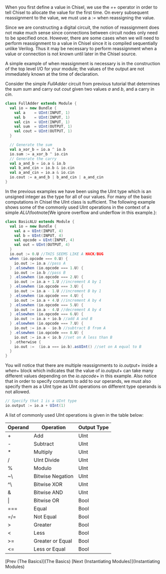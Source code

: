 When you first define a value in Chisel, we use the *=*+ operator in order to tell Chisel to allocate the value for the first time. On every subsequent reassignment to the value, we must use a *:=* when reassigning the value.

Since we are constructing a digital circuit, the notion of reassignment does not make much sense since connections between circuit nodes only need to be specified once. However, there are some cases when we will need to perform reassignment to a value in Chisel since it is compiled sequentially unlike Verilog. Thus it may be necessary to perform reassignment when a value or connection is not known until later in the Chisel source. 

A simple example of when reassignment is necessary is in the construction of the top level I/O for your module; the values of the output are not immediately known at the time of declaration.

Consider the simple *FullAdder* circuit from previous tutorial that determines the sum *sum* and carry out *cout* given two values *a* and *b*, and a carry in *cin*.

```scala
class FullAdder extends Module {
  val io = new Bundle {
    val a    = UInt(INPUT, 1)
    val b    = UInt(INPUT, 1)
    val cin  = UInt(INPUT, 1)
    val sum  = UInt(OUTPUT, 1)
    val cout = UInt(OUTPUT, 1)
  }

  // Generate the sum
  val a_xor_b = io.a ^ io.b
  io.sum := a_xor_b ^ io.cin
  // Generate the carry
  val a_and_b = io.a & io.b
  val b_and_cin = io.b & io.cin
  val a_and_cin = io.a & io.cin
  io.cout := a_and_b | b_and_cin | a_and_cin
}
```


In the previous examples we have been using the UInt type which is an unsigned integer as the type for all of our values. For many of the basic computations in Chisel the UInt class is sufficient. The following example shows some of the commonly used UInt operations in the context of a simple *ALU*\footnote{We ignore overflow and underflow in this example.}:

```scala
class BasicALU extends Module {
  val io = new Bundle {
    val a = UInt(INPUT, 4)
    val b = UInt(INPUT, 4)
    val opcode = UInt(INPUT, 4)
    val out = UInt(OUTPUT, 4)
  }
  io.out := 0.U //THIS SEEMS LIKE A HACK/BUG
  when (io.opcode === 0.U) {
    io.out := io.a //pass A
  } .elsewhen (io.opcode === 1.U) {
    io.out := io.b //pass B
  } .elsewhen (io.opcode === 2.U) {
    io.out := io.a + 1.U //increment A by 1
  } .elsewhen (io.opcode === 3.U) {
    io.out := io.a - 1.U //increment B by 1
  } .elsewhen (io.opcode === 4.U) {
    io.out := io.a + 4.U //increment A by 4
  } .elsewhen (io.opcode === 5.U) {
    io.out := io.a - 4.U //decrement A by 4
  } .elsewhen (io.opcode === 6.U) {
    io.out := io.a + io.b //add A and B
  } .elsewhen (io.opcode === 7.U) {
    io.out := io.a - io.b //subtract B from A
  } .elsewhen (io.opcode === 8.U) {
    io.out := io.a < io.b //set on A less than B
  } .otherwise { 
    io.out :=  (io.a === io.b).asUInt() //set on A equal to B
  }
}
```

You will notice that there are multiple reassignments to *io.output*+ inside a *when*+ block which indicates that the value of *io.output*+ can take many different values depending on the *io.opcode*+ in this example. Also notice that in order to specify constants to add to our operands, we must also specify them as a UInt type as UInt operations on different type operands is not allowed.

```scala
// Specify that 1 is a UInt type
io.output := io.a + UInt(1) 
```

A list of commonly used UInt operations is given in the table below:

| Operand | Operation | Output Type |
| ------- | --------- | ----------- |
|+ | Add | UInt  |
|- | Subtract | UInt  |
|$\ast$ | Multiply | UInt |
|/ | UInt Divide | UInt |
|% | Modulo | UInt |
|\~\ | Bitwise Negation | UInt |
|\^\ | Bitwise XOR | UInt|
|\& | Bitwise AND | UInt |
| \| | Bitwise OR | Bool |
|=== | Equal | Bool |
|=/= | Not Equal | Bool |
|> | Greater | Bool |
|< | Less | Bool |
|>= | Greater or Equal | Bool |
|<= | Less or Equal | Bool |


[Prev (The Basics)](The Basics)  [Next (Instantiating Modules)](Instantiating Modules)